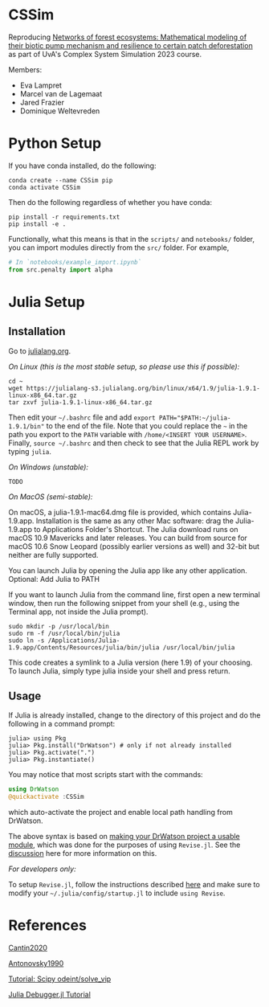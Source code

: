 # CSSim

Reproducing [Networks of forest ecosystems: Mathematical modeling of their biotic pump mechanism and resilience to certain patch deforestation](https://www.sciencedirect.com/science/article/pii/S1476945X20300386) as part of UvA's Complex System Simulation
2023 course.

Members:

* Eva Lampret
* Marcel van de Lagemaat
* Jared Frazier
* Dominique Weltevreden

# Python Setup

If you have conda installed, do the following:

```shell
conda create --name CSSim pip
conda activate CSSim 
```

Then do the following regardless of whether you have conda:

```shell
pip install -r requirements.txt
pip install -e .
```

Functionally, what this means is that in the `scripts/` and `notebooks/`
folder, you can import modules directly from the `src/` folder. For example,

```python
# In `notebooks/example_import.ipynb`
from src.penalty import alpha
```

# Julia Setup

## Installation

Go to [julialang.org](https://julialang.org/downloads/).

*On Linux (this is the most stable setup, so please use this if possible):*

```
cd ~
wget https://julialang-s3.julialang.org/bin/linux/x64/1.9/julia-1.9.1-linux-x86_64.tar.gz
tar zxvf julia-1.9.1-linux-x86_64.tar.gz
```

Then edit your `~/.bashrc` file and add `export PATH="$PATH:~/julia-1.9.1/bin"`
to the end of the file. Note that you could replace the `~` in the path you
export to the `PATH` variable with `/home/<INSERT YOUR USERNAME>`. Finally,
`source ~/.bashrc` and then check to see that the Julia REPL work
by typing `julia`.

*On Windows (unstable):*

```
TODO
```

*On MacOS (semi-stable):*

On macOS, a julia-1.9.1-mac64.dmg file is provided, which contains Julia-1.9.app. Installation is the same as any other Mac software: drag the Julia-1.9.app to Applications Folder's Shortcut. The Julia download runs on macOS 10.9 Mavericks and later releases. You can build from source for macOS 10.6 Snow Leopard (possibly earlier versions as well) and 32-bit but neither are fully supported.

You can launch Julia by opening the Julia app like any other application.
Optional: Add Julia to PATH

If you want to launch Julia from the command line, first open a new terminal window, then run the following snippet from your shell (e.g., using the Terminal app, not inside the Julia prompt).

```
sudo mkdir -p /usr/local/bin
sudo rm -f /usr/local/bin/julia
sudo ln -s /Applications/Julia-1.9.app/Contents/Resources/julia/bin/julia /usr/local/bin/julia
```

This code creates a symlink to a Julia version (here 1.9) of your choosing. To launch Julia, simply type julia inside your shell and press return.

## Usage

If Julia is already installed, change to the directory of this project
and do the following in a command prompt:

```
julia> using Pkg
julia> Pkg.install("DrWatson") # only if not already installed
julia> Pkg.activate(".")
julia> Pkg.instantiate()
```

You may notice that most scripts start with the commands:

```julia
using DrWatson
@quickactivate :CSSim
```

which auto-activate the project and enable local path handling from DrWatson.

The above syntax is based on [making your DrWatson project a usable module](https://juliadynamics.github.io/DrWatson.jl/stable/real_world/#Making-your-project-a-usable-module-1),
which was done for the purposes of using `Revise.jl`. See the [discussion](https://discourse.julialang.org/t/best-debug-workflow-for-dr-watson/97234/5)
here for more information on this.

*For developers only:*

To setup `Revise.jl`, follow the instructions described [here](https://timholy.github.io/Revise.jl/stable/) and make sure
to modify your `~/.julia/config/startup.jl` to include `using Revise`.

# References

[Cantin2020](https://www.sciencedirect.com/science/article/pii/S1476945X20300386)

[Antonovsky1990](https://www.sciencedirect.com/science/article/abs/pii/004058099090043U?via%3Dihub)

[Tutorial: Scipy odeint/solve_vip](https://danielmuellerkomorowska.com/2021/02/16/differential-equations-with-scipy-odeint-or-solve_ivp/)

[Julia Debugger.jl Tutorial](https://www.educative.io/answers/how-to-debug-script-in-julia)
